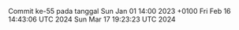 Commit ke-55 pada tanggal Sun Jan 01 14:00 2023 +0100
Fri Feb 16 14:43:06 UTC 2024
Sun Mar 17 19:23:23 UTC 2024
